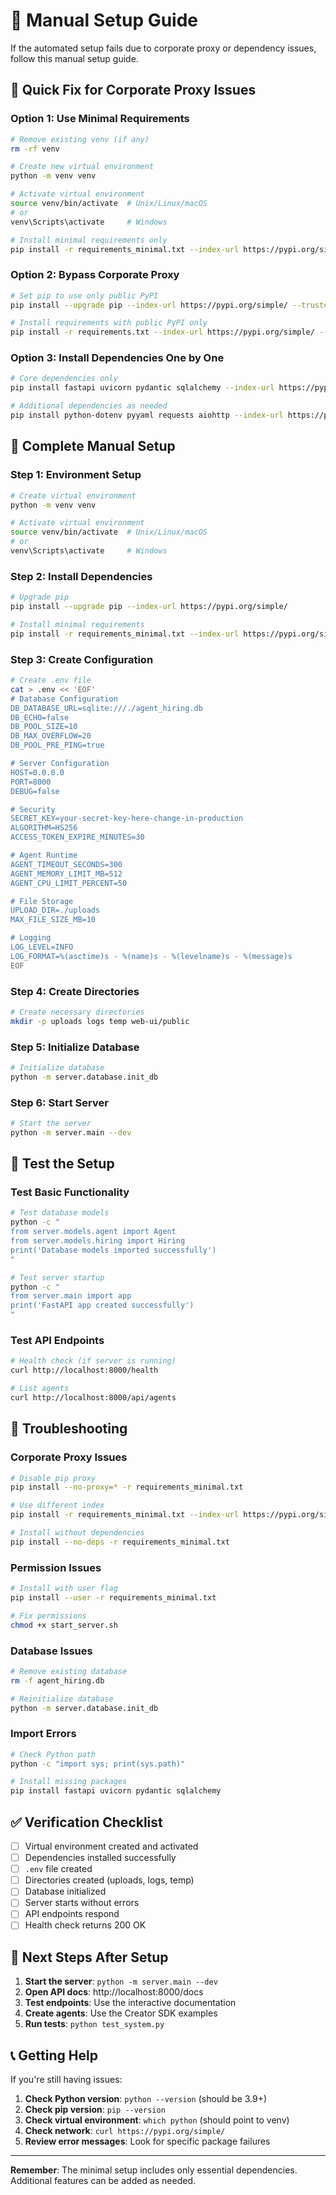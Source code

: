 # 🔧 Manual Setup Guide

If the automated setup fails due to corporate proxy or dependency issues, follow this manual setup guide.

## 🚨 Quick Fix for Corporate Proxy Issues

### Option 1: Use Minimal Requirements
```bash
# Remove existing venv (if any)
rm -rf venv

# Create new virtual environment
python -m venv venv

# Activate virtual environment
source venv/bin/activate  # Unix/Linux/macOS
# or
venv\Scripts\activate     # Windows

# Install minimal requirements only
pip install -r requirements_minimal.txt --index-url https://pypi.org/simple/ --trusted-host pypi.org
```

### Option 2: Bypass Corporate Proxy
```bash
# Set pip to use only public PyPI
pip install --upgrade pip --index-url https://pypi.org/simple/ --trusted-host pypi.org

# Install requirements with public PyPI only
pip install -r requirements.txt --index-url https://pypi.org/simple/ --trusted-host pypi.org
```

### Option 3: Install Dependencies One by One
```bash
# Core dependencies only
pip install fastapi uvicorn pydantic sqlalchemy --index-url https://pypi.org/simple/

# Additional dependencies as needed
pip install python-dotenv pyyaml requests aiohttp --index-url https://pypi.org/simple/
```

## 🔧 Complete Manual Setup

### Step 1: Environment Setup
```bash
# Create virtual environment
python -m venv venv

# Activate virtual environment
source venv/bin/activate  # Unix/Linux/macOS
# or
venv\Scripts\activate     # Windows
```

### Step 2: Install Dependencies
```bash
# Upgrade pip
pip install --upgrade pip --index-url https://pypi.org/simple/

# Install minimal requirements
pip install -r requirements_minimal.txt --index-url https://pypi.org/simple/
```

### Step 3: Create Configuration
```bash
# Create .env file
cat > .env << 'EOF'
# Database Configuration
DB_DATABASE_URL=sqlite:///./agent_hiring.db
DB_ECHO=false
DB_POOL_SIZE=10
DB_MAX_OVERFLOW=20
DB_POOL_PRE_PING=true

# Server Configuration
HOST=0.0.0.0
PORT=8000
DEBUG=false

# Security
SECRET_KEY=your-secret-key-here-change-in-production
ALGORITHM=HS256
ACCESS_TOKEN_EXPIRE_MINUTES=30

# Agent Runtime
AGENT_TIMEOUT_SECONDS=300
AGENT_MEMORY_LIMIT_MB=512
AGENT_CPU_LIMIT_PERCENT=50

# File Storage
UPLOAD_DIR=./uploads
MAX_FILE_SIZE_MB=10

# Logging
LOG_LEVEL=INFO
LOG_FORMAT=%(asctime)s - %(name)s - %(levelname)s - %(message)s
EOF
```

### Step 4: Create Directories
```bash
# Create necessary directories
mkdir -p uploads logs temp web-ui/public
```

### Step 5: Initialize Database
```bash
# Initialize database
python -m server.database.init_db
```

### Step 6: Start Server
```bash
# Start the server
python -m server.main --dev
```

## 🧪 Test the Setup

### Test Basic Functionality
```bash
# Test database models
python -c "
from server.models.agent import Agent
from server.models.hiring import Hiring
print('Database models imported successfully')
"

# Test server startup
python -c "
from server.main import app
print('FastAPI app created successfully')
"
```

### Test API Endpoints
```bash
# Health check (if server is running)
curl http://localhost:8000/health

# List agents
curl http://localhost:8000/api/agents
```

## 🚨 Troubleshooting

### Corporate Proxy Issues
```bash
# Disable pip proxy
pip install --no-proxy=* -r requirements_minimal.txt

# Use different index
pip install -r requirements_minimal.txt --index-url https://pypi.org/simple/ --trusted-host pypi.org

# Install without dependencies
pip install --no-deps -r requirements_minimal.txt
```

### Permission Issues
```bash
# Install with user flag
pip install --user -r requirements_minimal.txt

# Fix permissions
chmod +x start_server.sh
```

### Database Issues
```bash
# Remove existing database
rm -f agent_hiring.db

# Reinitialize database
python -m server.database.init_db
```

### Import Errors
```bash
# Check Python path
python -c "import sys; print(sys.path)"

# Install missing packages
pip install fastapi uvicorn pydantic sqlalchemy
```

## ✅ Verification Checklist

- [ ] Virtual environment created and activated
- [ ] Dependencies installed successfully
- [ ] `.env` file created
- [ ] Directories created (uploads, logs, temp)
- [ ] Database initialized
- [ ] Server starts without errors
- [ ] API endpoints respond
- [ ] Health check returns 200 OK

## 🎯 Next Steps After Setup

1. **Start the server**: `python -m server.main --dev`
2. **Open API docs**: http://localhost:8000/docs
3. **Test endpoints**: Use the interactive documentation
4. **Create agents**: Use the Creator SDK examples
5. **Run tests**: `python test_system.py`

## 📞 Getting Help

If you're still having issues:

1. **Check Python version**: `python --version` (should be 3.9+)
2. **Check pip version**: `pip --version`
3. **Check virtual environment**: `which python` (should point to venv)
4. **Check network**: `curl https://pypi.org/simple/`
5. **Review error messages**: Look for specific package failures

---

**Remember**: The minimal setup includes only essential dependencies. Additional features can be added as needed. 